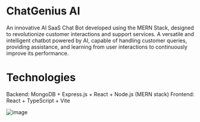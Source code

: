# ChatGenius AI
An innovative AI SaaS Chat Bot developed using the MERN Stack, designed to revolutionize customer interactions and support services.
A versatile and intelligent chatbot powered by AI, capable of handling customer queries, providing assistance, and learning from user interactions to continuously improve its performance.

# Technologies
Backend: MongoDB + Express.js + React + Node.js (MERN stack)
Frontend: React + TypeScript + Vite

![image](https://github.com/SylviaRatemo/ChatGeniusAI/assets/12081174/aa863485-ae6f-40d1-a6f2-8056f3113b59)

